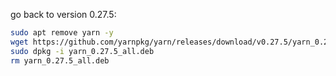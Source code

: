 go back to version 0.27.5:

```bash
sudo apt remove yarn -y
wget https://github.com/yarnpkg/yarn/releases/download/v0.27.5/yarn_0.27.5_all.deb
sudo dpkg -i yarn_0.27.5_all.deb
rm yarn_0.27.5_all.deb
```
